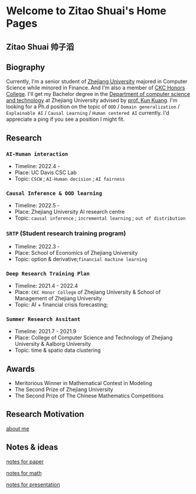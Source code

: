 # Welcome to Zitao Shuai's Home Pages

## Zitao Shuai      帅子滔

## Biography

Currently, I'm a senior student of [Zhejiang University](https://www.zju.edu.cn/english/) majored in Computer Science while minored in Finance. And I'm also a member of [CKC Honors College](http://ckc.zju.edu.cn/ckcen/). I'll get my Bachelor degree in the [Department of computer science and technology](http://www.en.cs.zju.edu.cn/) at Zhejiang University advised by [prof. Kun Kuang](https://kunkuang.github.io/). 
I'm looking for a Ph.d position on the topic of `OOD` / `Domain generalization` / `Explainable AI` / `Causal Learning` / `Human centered AI` currently. I'd appreciate a ping if you see a position I might fit.  

## Research

### `AI-Human interaction`

- Timeline: 2022.4 - 
- Place: UC Davis CSC Lab
- Topic: `CSCW` ; `AI-Human decision` ; `AI fairness`

### `Causal Inference & OOD learning`

- Timeline: 2022.5 -
- Place: Zhejiang University AI research centre
- Topic:  `causal inference` ; `incremental learning` ; `out of distribution`

### `SRTP` (Student research training program)

- Timeline: 2022.3 -
- Place: School of Economics of Zhejiang University
- Topic: option & derivative;`financial machine learning`

### `Deep Research Training Plan`

- Timeline: 2021.4 - 2022.4
- Place: `CKC Honor College` of Zhejiang University & School of Management of Zhejiang University
- Topic: AI + financial crisis forecasting; 

### `Summer Research Assitant`

- Timeline: 2021.7 - 2021.9
- Place: College of Computer Science and Technology of Zhejiang University & Aalborg University
- Topic: time & spatio data clustering

## Awards

- Meritorious Winner in Mathematical Contest in Modeling
- The Second Prize of Zhejiang University
- The Second Prize of The Chinese Mathematics Competitions 

## Research Motivation

[about me](https://zitao-shuai.github.io/zitao-shuai.github.io/about)

## Notes & ideas

[notes for paper](https://zitao-shuai.github.io/zitao-shuai.github.io/notes/math)

[notes for math](https://zitao-shuai.github.io/zitao-shuai.github.io/notes/math)

[notes for presentation](https://zitao-shuai.github.io/zitao-shuai.github.io/notes/pre)

